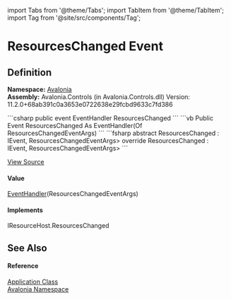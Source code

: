 import Tabs from '@theme/Tabs'; 
import TabItem from '@theme/TabItem'; 
import Tag from '@site/src/components/Tag'; 

# ResourcesChanged Event




## Definition
**Namespace:** <a href="N_Avalonia">Avalonia</a>  
**Assembly:** Avalonia.Controls (in Avalonia.Controls.dll) Version: 11.2.0+68ab391c0a3653e0722638e29fcbd9633c7fd386

<Tabs groupId="api-code-preview">
<TabItem value="csharp" label="C#">
```csharp
public event EventHandler<ResourcesChangedEventArgs> ResourcesChanged
```
</TabItem>
<TabItem value="vb" label="VB">
```vb
Public Event ResourcesChanged As EventHandler(Of ResourcesChangedEventArgs)
```
</TabItem>
<TabItem value="fsharp" label="F#">
```fsharp
abstract ResourcesChanged : IEvent<EventHandler<ResourcesChangedEventArgs>,
    ResourcesChangedEventArgs>
override ResourcesChanged : IEvent<EventHandler<ResourcesChangedEventArgs>,
    ResourcesChangedEventArgs>
```
</TabItem>
</Tabs>



<a href="https://github.com/AvaloniaUI/Avalonia/tree/master/srcAvalonia.Controls/Application.cs" title="View the source code">View Source</a>



#### Value
<a href="https://learn.microsoft.com/dotnet/api/system.eventhandler-1" target="_blank" rel="noopener noreferrer">EventHandler</a>(ResourcesChangedEventArgs)

#### Implements
IResourceHost.ResourcesChanged  


## See Also


#### Reference
<a href="T_Avalonia_Application">Application Class</a>  
<a href="N_Avalonia">Avalonia Namespace</a>  

